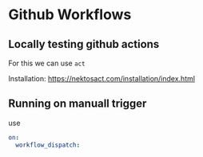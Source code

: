 # Github Workflows


## Locally testing github actions

For this we can use `act`

Installation: <https://nektosact.com/installation/index.html>



## Running on manuall trigger

use 
```yaml
on:
  workflow_dispatch:

```